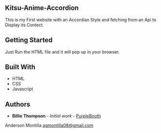 ## Kitsu-Anime-Accordion

This is my First website with an Accordian Style and fetching from an Api to Display its Contect.

## Getting Started

Just Run the HTML file and it will pop up in your browser. 

## Built With

* HTML
* CSS
* Javascript

## Authors

* **Billie Thompson** - *Initial work* - [PurpleBooth](https://github.com/PurpleBooth)

Anderson Montilla agmontilla08@gmail.com

